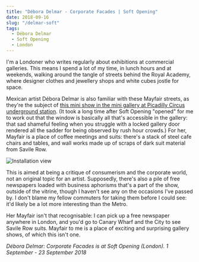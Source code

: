 ```yaml
---
title: "Débora Delmar - Corporate Facades | Soft Opening"
date: 2018-09-16
slug: "/delmar-soft"
tags:
  - Débora Delmar
  - Soft Opening
  - London
---
```


I'm a Londoner who writes regularly about exhibitions at commercial galleries. This means I spend a lot of my time, in lunch hours and at weekends, walking around the tangle of streets behind the Royal Academy, where designer clothes and jewellery shops and white cubes jostle for space.

Mexican artist Débora Delmar is also familiar with these Mayfair streets, as they're the subject of [this mini show in the mini gallery at Picadilly Circus underground station](http://images.xhbtr.com/v2/pdfs/587/Corporate_Facades.pdf). (It took a long time after Soft Opening "opened" for me to work out that the window is basically all that's accessible in the gallery: that sad shameful feeling when you struggle with a locked gallery door rendered all the sadder for being observed by rush hour crowds.) For her, Mayfair is a place of coffee meetings and suits: there's a stack of steel cafe chairs and tables, and wall works made up of scraps of dark suit material from Savile Row.

![Installation view](/delmar-soft.jpg)

This is aimed at being a critique of consumerism and the corporate world, not an original topic for an artist. Supposedly, there's also a pile of free newspapers loaded with business aphorisms that's a part of the show, outside of the vitrine, though I haven't see any on the occasions I've passed by. I don't blame my fellow commuters for taking them before I could see: it'd likely be a lot more interesting than the Metro.

Her Mayfair isn't that recognisable: I can pick up a free newspaper anywhere in London, and you'd go to Canary Wharf and the City to see Savile Row suits. Mayfair to me is a place of exciting and surprising gallery shows, of which this isn't one.

*Débora Delmar: Corporate Facades is at Soft Opening (London). 1 September - 23 September 2018*
